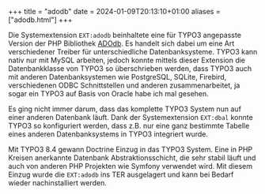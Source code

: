 +++
title = "adodb"
date = 2024-01-09T20:13:10+01:00
aliases = ["adodb.html"]
+++

Die Systemextension `EXT:adodb` beinhaltete eine für TYPO3 angepasste Version der PHP Bibliothek [ADOdb](https://adodb.org/dokuwiki/doku.php?id=index). Es handelt sich dabei um eine Art verschiedener Treiber für unterschiedliche Datenbanksysteme. TYPO3 kann nativ nur mit MySQL arbeiten, jedoch konnte mittels dieser Extension die Datenbankklasse von TYPO3 so überschrieben werden, dass TYPO3 auch mit anderen Datenbanksystemen wie PostgreSQL, SQLite, Firebird, verschiedenen ODBC Schnittstellen und anderen zusammenarbeitet, ja sogar ein TYPO3 auf Basis von Oracle habe ich mal gesehen.

Es ging nicht immer darum, dass das komplette TYPO3 System nun auf einer anderen Datenbank läuft. Dank der Systemextension `EXT:dbal` konnte TYPO3 so konfiguriert werden, dass z.B. nur eine ganz bestimmte Tabelle eines anderen Datenbanksystems in TYPO3 integriert wurde.

Mit TYPO3 8.4 gewann Doctrine Einzug in das TYPO3 System. Eine in PHP Kreisen anerkannte Datenbank Abstraktionsschicht, die sehr stabil läuft und auch von anderen PHP Projekten wie Symfony verwendet wird. Mit diesem Einzug wurde die `EXT:adodb` ins TER ausgelagert und kann bei Bedarf wieder nachinstalliert werden.

